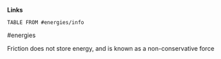 **Links**
```dataview
TABLE FROM #energies/info
```

#energies

Friction does not store energy, and is known as a non-conservative force
